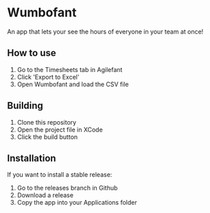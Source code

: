 # Wumbofant
An app that lets your see the hours of everyone in your team at once!
## How to use
1. Go to the Timesheets tab in Agilefant
2. Click 'Export to Excel'
3. Open Wumbofant and load the CSV file

## Building
1. Clone this repository
2. Open the project file in XCode
3. Click the build button

## Installation
If you want to install a stable release:
1. Go to the releases branch in Github
2. Download a release
3. Copy the app into your Applications folder
